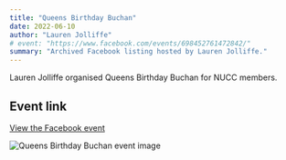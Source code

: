 ```yaml
---
title: "Queens Birthday Buchan"
date: 2022-06-10
author: "Lauren Jolliffe"
# event: "https://www.facebook.com/events/698452761472842/"
summary: "Archived Facebook listing hosted by Lauren Jolliffe."
---
```

Lauren Jolliffe organised Queens Birthday Buchan for NUCC members.

## Event link

[View the Facebook event](https://www.facebook.com/events/698452761472842/)

![Queens Birthday Buchan event image](/trip/event-images/20220610_queens_birthday_buchan.jpg)
